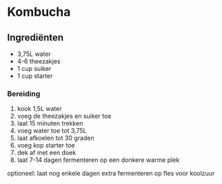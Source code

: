 # Kombucha

## Ingrediënten

- 3,75L water
- 4-6 theezakjes
- 1 cup suiker
- 1 cup starter

### Bereiding

 1. kook 1,5L water
 2. voeg de theezakjes en suiker toe
 3. laat 15 minuten trekken
 4. voeg water toe tot 3,75L
 5. laat afkoelen tot 30 graden
 6. voeg kop starter toe
 7. dek af met een doek
 8. laat 7-14 dagen fermenteren op een donkere warme plek

optioneel: laat nog enkele dagen extra fermenteren op fles voor koolzuur
